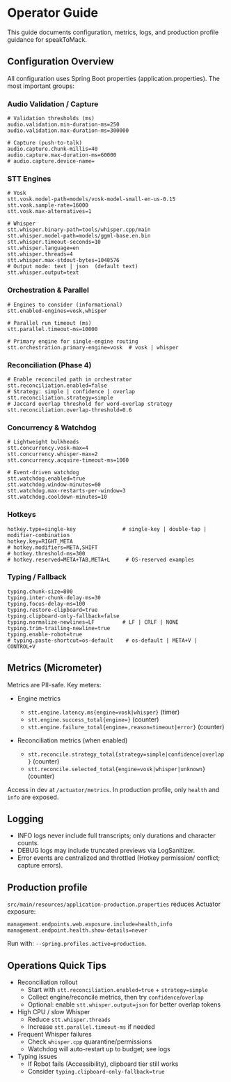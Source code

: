 # Operator Guide

This guide documents configuration, metrics, logs, and production profile guidance for speakToMack.

## Configuration Overview
All configuration uses Spring Boot properties (application.properties). The most important groups:

### Audio Validation / Capture
```properties
# Validation thresholds (ms)
audio.validation.min-duration-ms=250
audio.validation.max-duration-ms=300000

# Capture (push-to-talk)
audio.capture.chunk-millis=40
audio.capture.max-duration-ms=60000
# audio.capture.device-name=
```

### STT Engines
```properties
# Vosk
stt.vosk.model-path=models/vosk-model-small-en-us-0.15
stt.vosk.sample-rate=16000
stt.vosk.max-alternatives=1

# Whisper
stt.whisper.binary-path=tools/whisper.cpp/main
stt.whisper.model-path=models/ggml-base.en.bin
stt.whisper.timeout-seconds=10
stt.whisper.language=en
stt.whisper.threads=4
stt.whisper.max-stdout-bytes=1048576
# Output mode: text | json  (default text)
stt.whisper.output=text
```

### Orchestration & Parallel
```properties
# Engines to consider (informational)
stt.enabled-engines=vosk,whisper

# Parallel run timeout (ms)
stt.parallel.timeout-ms=10000

# Primary engine for single-engine routing
stt.orchestration.primary-engine=vosk  # vosk | whisper
```

### Reconciliation (Phase 4)
```properties
# Enable reconciled path in orchestrator
stt.reconciliation.enabled=false
# Strategy: simple | confidence | overlap
stt.reconciliation.strategy=simple
# Jaccard overlap threshold for word-overlap strategy
stt.reconciliation.overlap-threshold=0.6
```

### Concurrency & Watchdog
```properties
# Lightweight bulkheads
stt.concurrency.vosk-max=4
stt.concurrency.whisper-max=2
stt.concurrency.acquire-timeout-ms=1000

# Event-driven watchdog
stt.watchdog.enabled=true
stt.watchdog.window-minutes=60
stt.watchdog.max-restarts-per-window=3
stt.watchdog.cooldown-minutes=10
```

### Hotkeys
```properties
hotkey.type=single-key               # single-key | double-tap | modifier-combination
hotkey.key=RIGHT_META
# hotkey.modifiers=META,SHIFT
# hotkey.threshold-ms=300
# hotkey.reserved=META+TAB,META+L     # OS-reserved examples
```

### Typing / Fallback
```properties
typing.chunk-size=800
typing.inter-chunk-delay-ms=30
typing.focus-delay-ms=100
typing.restore-clipboard=true
typing.clipboard-only-fallback=false
typing.normalize-newlines=LF         # LF | CRLF | NONE
typing.trim-trailing-newline=true
typing.enable-robot=true
# typing.paste-shortcut=os-default    # os-default | META+V | CONTROL+V
```

## Metrics (Micrometer)
Metrics are PII-safe. Key meters:

- Engine metrics
  - `stt.engine.latency.ms{engine=vosk|whisper}` (timer)
  - `stt.engine.success_total{engine=}` (counter)
  - `stt.engine.failure_total{engine=,reason=timeout|error}` (counter)

- Reconciliation metrics (when enabled)
  - `stt.reconcile.strategy_total{strategy=simple|confidence|overlap}` (counter)
  - `stt.reconcile.selected_total{engine=vosk|whisper|unknown}` (counter)

Access in dev at `/actuator/metrics`. In production profile, only `health` and `info` are exposed.

## Logging
- INFO logs never include full transcripts; only durations and character counts.
- DEBUG logs may include truncated previews via LogSanitizer.
- Error events are centralized and throttled (Hotkey permission/ conflict; capture errors).

## Production profile
`src/main/resources/application-production.properties` reduces Actuator exposure:
```properties
management.endpoints.web.exposure.include=health,info
management.endpoint.health.show-details=never
```
Run with: `--spring.profiles.active=production`.

## Operations Quick Tips
- Reconciliation rollout
  - Start with `stt.reconciliation.enabled=true` + `strategy=simple`
  - Collect engine/reconcile metrics, then try `confidence`/`overlap`
  - Optional: enable `stt.whisper.output=json` for better overlap tokens
- High CPU / slow Whisper
  - Reduce `stt.whisper.threads`
  - Increase `stt.parallel.timeout-ms` if needed
- Frequent Whisper failures
  - Check `whisper.cpp` quarantine/permissions
  - Watchdog will auto-restart up to budget; see logs
- Typing issues
  - If Robot fails (Accessibility), clipboard tier still works
  - Consider `typing.clipboard-only-fallback=true`
